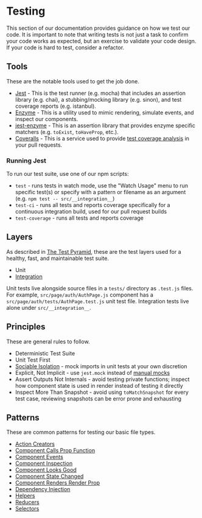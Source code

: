 # Testing

This section of our documentation provides guidance on how we test our code.  It is important to note that writing tests is not just a task to confirm your code works as expected, but an exercise to validate your code design.  If your code is hard to test, consider a refactor.


## Tools

These are the notable tools used to get the job done.

 * [Jest](https://jestjs.io/) - This is the test runner (e.g. mocha) that includes an assertion library (e.g. chai), a stubbing/mocking library (e.g. sinon), and test coverage reports (e.g. istanbul).
 * [Enzyme](https://airbnb.io/enzyme/) - This is a utility used to mimic rendering, simulate events, and inspect our components.
 * [jest-enzyme](https://github.com/FormidableLabs/enzyme-matchers/tree/master/packages/jest-enzyme#assertions) - This is an assertion library that provides enzyme specific matchers (e.g. `toExist`, `toHaveProp`, etc.).
 * [Coveralls](https://coveralls.io/) - This is a service used to provide [test coverage analysis](https://github.com/SparkPost/2web2ui/pull/834#issuecomment-466549343) in your pull requests.

### Running Jest

To run our test suite, use one of our npm scripts:

 * `test` - runs tests in watch mode, use the "Watch Usage" menu to run specific test(s) or specify with a pattern or filename as an argument (e.g. `npm test -- src/__integration__`)
 * `test-ci` - runs all tests and reports coverage specifically for a continuous integration build, used for our pull request builds
 * `test-coverage` - runs all tests and reports coverage


## Layers

As described in [The Test Pyramid](https://martinfowler.com/articles/practical-test-pyramid.html#TheTestPyramid), these are the test layers used for a healthy, fast, and maintainable test suite.

 * Unit
 * [Integration](../../src/__integration__/README.md)

Unit tests live alongside source files in a `tests/` directory as `.test.js` files. For example, `src/page/auth/AuthPage.js` component has a `src/page/auth/tests/AuthPage.test.js` unit test file.  Integration tests live alone under `src/__integration__`.


## Principles

These are general rules to follow.

 * Deterministic Test Suite
 * Unit Test First
 * [Sociable Isolation](https://martinfowler.com/articles/practical-test-pyramid.html#SociableAndSolitary) - mock imports in unit tests at your own discretion
 * Explicit, Not Implicit - use `jest.mock` instead of [manual mocks](https://jestjs.io/docs/en/manual-mocks)
 * Assert Outputs Not Internals - avoid testing private functions; inspect how component state is used in render instead of testing it directly
 * Inspect More Than Snapshot - avoid using `toMatchSnapshot` for every test case, reviewing snapshots can be error prone and exhausting


## Patterns

These are common patterns for testing our basic file types.

 * [Action Creators](patterns/action-creators.md)
 * [Component Calls Prop Function](patterns/component-calls-prop-function.md)
 * [Component Events](pattern/component-events.md)
 * [Component Inspection](patterns/component-inspection.md)
 * [Component Looks Good](patterns/component-looks-good.md)
 * [Component State Changed](patterns/component-state-changed.md)
 * [Component Renders Render Prop](patterns/component-renders-render-prop.md)
 * [Dependency Injection](patterns/dependency-injection.md)
 * [Helpers](patterns/helpers.md)
 * [Reducers](patterns/reducers.md)
 * [Selectors](patterns/selectors.md)
